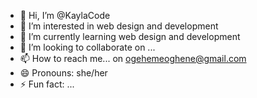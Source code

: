 - 👋 Hi, I’m @KaylaCode
- 👀 I’m interested in web design and development
- 🌱 I’m currently learning web design and development
- 💞️ I’m looking to collaborate on ...
- 📫 How to reach me... on ogehemeoghene@gmail.com
- 😄 Pronouns: she/her
- ⚡ Fun fact: ...

<!---
KaylaCode/KaylaCode is a ✨ special ✨ repository because its `README.md` (this file) appears on your GitHub profile.
You can click the Preview link to take a look at your changes.
--->
